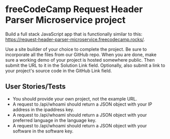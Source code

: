 # freeCodeCamp Request Header Parser Microservice project

Build a full stack JavaScript app that is functionally similar to this: https://request-header-parser-microservice.freecodecamp.rocks/. 

Use a site builder of your choice to complete the project. Be sure to incorporate all the files from our GitHub repo.
When you are done, make sure a working demo of your project is hosted somewhere public. Then submit the URL to it in the Solution Link field. Optionally, also submit a link to your project's source code in the GitHub Link field.

## User Stories/Tests
- You should provide your own project, not the example URL.
- A request to /api/whoami should return a JSON object with your IP address in the ipaddress key.
- A request to /api/whoami should return a JSON object with your preferred language in the language key.
- A request to /api/whoami should return a JSON object with your software in the software key.
